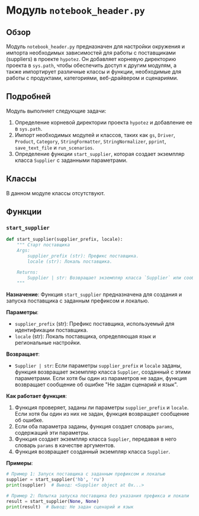 # Модуль `notebook_header.py`

## Обзор

Модуль `notebook_header.py` предназначен для настройки окружения и импорта необходимых зависимостей для работы с поставщиками (suppliers) в проекте `hypotez`. Он добавляет корневую директорию проекта в `sys.path`, чтобы обеспечить доступ к другим модулям, а также импортирует различные классы и функции, необходимые для работы с продуктами, категориями, веб-драйвером и сценариями.

## Подробней

Модуль выполняет следующие задачи:

1.  Определение корневой директории проекта `hypotez` и добавление ее в `sys.path`.
2.  Импорт необходимых модулей и классов, таких как `gs`, `Driver`, `Product`, `Category`, `StringFormatter`, `StringNormalizer`, `pprint`, `save_text_file` и `run_scenarios`.
3.  Определение функции `start_supplier`, которая создает экземпляр класса `Supplier` с заданными параметрами.

## Классы

В данном модуле классы отсутствуют.

## Функции

### `start_supplier`

```python
def start_supplier(supplier_prefix, locale):
    """ Старт поставщика
    Args:
        supplier_prefix (str): Префикс поставщика.
        locale (str): Локаль поставщика.

    Returns:
        Supplier | str: Возвращает экземпляр класса `Supplier` или сообщение об ошибке, если не заданы сценарий и язык.
    """
```

**Назначение**: Функция `start_supplier` предназначена для создания и запуска поставщика с заданным префиксом и локалью.

**Параметры**:

*   `supplier_prefix` (str): Префикс поставщика, используемый для идентификации поставщика.
*   `locale` (str): Локаль поставщика, определяющая язык и региональные настройки.

**Возвращает**:

*   `Supplier | str`: Если параметры `supplier_prefix` и `locale` заданы, функция возвращает экземпляр класса `Supplier`, созданный с этими параметрами. Если хотя бы один из параметров не задан, функция возвращает сообщение об ошибке "Не задан сценарий и язык".

**Как работает функция**:

1.  Функция проверяет, заданы ли параметры `supplier_prefix` и `locale`. Если хотя бы один из них не задан, функция возвращает сообщение об ошибке.
2.  Если оба параметра заданы, функция создает словарь `params`, содержащий эти параметры.
3.  Функция создает экземпляр класса `Supplier`, передавая в него словарь `params` в качестве аргументов.
4.  Функция возвращает созданный экземпляр класса `Supplier`.

**Примеры**:

```python
# Пример 1: Запуск поставщика с заданным префиксом и локалью
supplier = start_supplier('hb', 'ru')
print(supplier)  # Вывод: <Supplier object at 0x...>

# Пример 2: Попытка запуска поставщика без указания префикса и локали
result = start_supplier(None, None)
print(result)  # Вывод: Не задан сценарий и язык